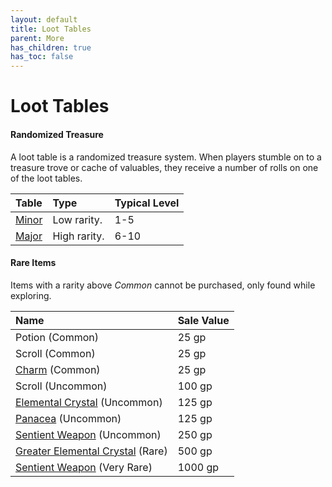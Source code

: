 ```yaml
---
layout: default
title: Loot Tables
parent: More
has_children: true
has_toc: false
---
```


# Loot Tables

#### Randomized Treasure

A loot table is a randomized treasure system. When players stumble on to a treasure trove or cache of valuables, they receive a number of rolls on one of the loot tables.

| Table          | Type         | Typical Level |
| :------------- | :----------- | :------------ |
| [Minor](minor) | Low rarity.  | 1-5           |
| [Major](major) | High rarity. | 6-10          |


#### Rare Items

Items with a rarity above *Common* cannot be purchased, only found while exploring.

| Name                                                      | Sale Value |
| :-------------------------------------------------------- | :--------- |
| Potion (Common)                                           | 25 gp      |
| Scroll (Common)                                           | 25 gp      |
| [Charm](../../gear/charms/index) (Common)                 | 25 gp      |
| Scroll (Uncommon)                                         | 100 gp     |
| [Elemental Crystal](elemental_crystals) (Uncommon)        | 125 gp     |
| [Panacea](panacea) (Uncommon)                             | 125 gp     |
| [Sentient Weapon](sentient_weapons#uncommon) (Uncommon)   | 250 gp     |
| [Greater Elemental Crystal](elemental_crystals) (Rare)    | 500 gp     |
| [Sentient Weapon](sentient_weapons#very-rare) (Very Rare) | 1000 gp    |
